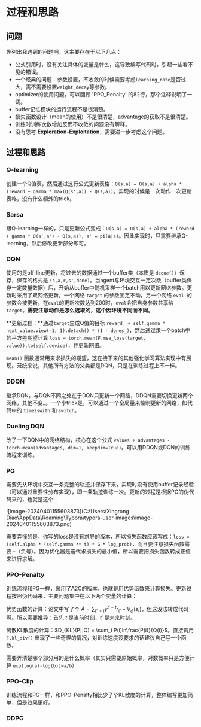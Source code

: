 # 过程和思路

## 问题

先列出我遇到的问题吧，这主要存在于以下几点：

- 公式引用时，没有关注具体的变量是什么，这导致编写代码时，引起一些看不见的错误。
- 一个经典的问题：参数设置，不收敛的时候需要考虑`learning_rate`是否过大，需不需要设置`weight_decay`等参数。
- optimizer的使用问题，可以回顾 'PPO_Penalty' 的82行，那个注释说明了一切。
- buffer记忆模块的运行流程不是很清楚。
- 损失函数设计（mean的使用）不是很清楚，advantage的获取不是很清楚。
- 训练时训练次数增加反而不收敛的问题没有解释。
- 没有思考 **Exploration-Exploitation**，需要进一步考虑这个问题。

## 过程和思路

### Q-learning

创建一个Q值表，然后通过这行公式更新表格：`Q(s,a) = Q(s,a) + alpha * (reward + gamma * max(Q(s',a)) - Q(s,a))`。实现的时候是一次动作一次更新表格，没有什么额外的trick。

### Sarsa

跟Q-learning一样的，只是更新公式变成：`Q(s,a) = Q(s,a) + alpha * (reward + gamma * Q(s',a') - Q(s,a)), a' = pi(a|s)`。因此实现时，只需要继承Q-learning，然后修改更新部分即可。

### DQN

使用的是off-line更新，将过去的数据通过一个buffer类（本质是 `deque()`）保存，保存的格式是 `(s,a,r,s',done)`。当agent与环境交互一定次数（buffer类保存一定数量数据）后，开始从buffer中随机采样一个batch用以更新网络参数。更新时采用了双网络更新，一个网络 `target` 的参数固定不动，另一个网络 `eval `的参数会被更新，在`eval`的更新次数达到200时，`eval`会把自身参数共享给`target`。**需要注意动作是怎么选取的，这个因环境不同而不同。**

**更新过程：**通过`target`生成Q值的目标 `reward_ + self.gamma * next_value.view(-1, 1).detach() * (1 - dones_)`，然后通过求一个batch中的平方差期望计算 `loss = torch.mean(F.mse_loss(target, value)).to(self.device)`，并更新网络。

`mean()` 函数通常用来求损失的期望，这在接下来的其他强化学习算法实现中有展现。笼统来说，其他所有方法的父类都是DQN，只是在训练过程上不一样。

### DDQN

继承DQN，与DQN不同之处在于DQN只更新一个网络，DDQN需要切换更新两个网络，其他不变。。一个小trick是，可以通过一个全局量来控制更新的网络，如代码中的 `time2swith` 和 `switch`。

### Dueling DQN

改了一下DQN中的网络结构，核心在这个公式 `values + advantages - torch.mean(advantages, dim=1, keepdim=True)`。可以用DDQN或DQN的训练流程来训练。

### PG

需要先从环境中交互一条完整的轨迹并保存下来，实现时没有使用buffer记录经验（可以通过重要性分布实现），即一条轨迹训练一次。更新的过程是根据PG的伪代码来的，也就是这个：

![image-20240401155603873](C:\Users\Xingrong Diao\AppData\Roaming\Typora\typora-user-images\image-20240401155603873.png)

需要弄懂的是，你写的loss是没有求导的版本，所以损失函数应该写成：`loss = - (self.alpha * (self.gamma ** t) * G * log_prob)`，而且要注意损失函数需要 **-**（负号）。因为优化器是迭代求损失的最小值，所以需要把损失函数转成正值来进行求解。

### PPO-Penalty

训练流程和PG一样，采用了A2C的版本，也就是用优势函数来计算损失。更新过程按照伪代码来，主要问题集中在以下两个变量的计算：

优势函数的计算：论文中写了个 $\hat{A}=\sum_{t'>t}\gamma^{t'-t}r_{t'}-V_\phi(s_t)$，但这没法转成代码啊。所以需要推导：首先 $t$ 是当前时刻，$t'$ 是未来时刻。

离散KL散度的计算：$D_{KL}(P||Q) = \sum_i P(i)ln\frac{P(i)}{Q(i)}$。直接调用 `F.kl_div()` 出现了一些奇怪的情况，对训练速度没要求的话建议自己写一个函数。

需要弄清楚哪个部分用的是什么概率（其实只需要原始概率，对数概率只是方便计算 `exp(log(a)-log(b))=a/b`）

### PPO-Clip

训练流程和PG一样，和PPO-Penalty相比少了个KL散度的计算，整体编写更加简单，但是效果更好。

### DDPG